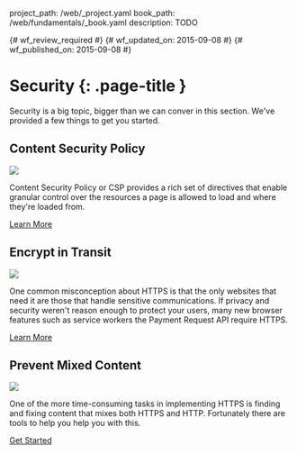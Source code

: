 project_path: /web/_project.yaml
book_path: /web/fundamentals/_book.yaml
description: TODO

{# wf_review_required #}
{# wf_updated_on: 2015-09-08 #}
{# wf_published_on: 2015-09-08 #}

# Security {: .page-title }

Security is a big topic, bigger than we can conver in this section. We've provided a few things to get you started. 

## Content Security Policy

<img src="https://placehold.it/300x200" class="attempt-right">

Content Security Policy or CSP provides a rich set of directives that enable granular control over the resources a page is allowed to load and where they're loaded from. 

[Learn More](csp/)

<div style="clear:both;"></div>

## Encrypt in Transit

<img src="https://placehold.it/300x200" class="attempt-right">

One common misconception about HTTPS is that the only websites that need it are those that handle sensitive communications. If privacy and security weren't reason enough to protect your users, many new browser features such as service workers the Payment Request API require HTTPS.

[Learn More](encrypt-in-transit/why-https)

<div style="clear:both;"></div>

## Prevent Mixed Content

<img src="https://placehold.it/300x200" class="attempt-right">

One of the more time-consuming tasks in implementing HTTPS is finding and fixing content that mixes both HTTPS and HTTP. Fortunately there are tools to help you help you with this.

[Get Started](prevent-mixed-content/what-is-mixed-content)

<div style="clear:both;"></div>